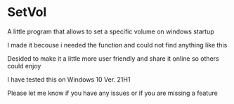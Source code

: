 # SetVol
A little program that allows to set a specific volume on windows startup

I made it becouse i needed the function and could not find anything like this

Desided to make it a little more user friendly and share it online so others could enjoy

I have tested this on Windows 10 Ver. 21H1

Please let me know if you have any issues or if you are missing a feature

